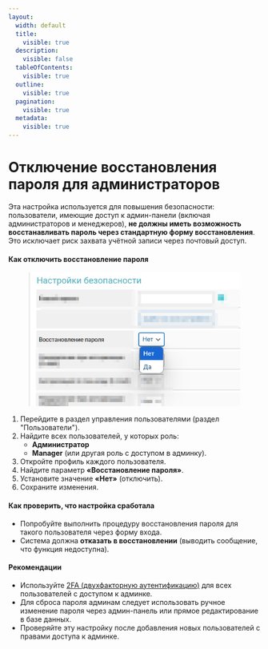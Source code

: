 ```yaml
---
layout:
  width: default
  title:
    visible: true
  description:
    visible: false
  tableOfContents:
    visible: true
  outline:
    visible: true
  pagination:
    visible: true
  metadata:
    visible: true
---
```


# Отключение восстановления пароля для администраторов

Эта настройка используется для повышения безопасности:\
пользователи, имеющие доступ к админ-панели (включая администраторов и менеджеров), **не должны иметь возможность восстанавливать пароль через стандартную форму восстановления**.\
Это исключает риск захвата учётной записи через почтовый доступ.

#### Как отключить восстановление пароля

<figure><img src="../../../.gitbook/assets/image (2) (1) (1) (1) (1) (1) (1) (1) (1) (1) (1) (1) (1) (1) (1).png" alt="" width="432"><figcaption></figcaption></figure>

1. Перейдите в раздел управления пользователями (раздел "Пользователи").
2. Найдите всех пользователей, у которых роль:
   * **Администратор**
   * **Manager** (или другая роль с доступом в админку).
3. Откройте профиль каждого пользователя.
4. Найдите параметр **«Восстановление пароля»**.
5. Установите значение **«Нет»** (отключить).
6. Сохраните изменения.

#### Как проверить, что настройка сработала

* Попробуйте выполнить процедуру восстановления пароля для такого пользователя через форму входа.
* Система должна **отказать в восстановлении** (выводить сообщение, что функция недоступна).

#### Рекомендации

* Используйте [2FA (двухфакторную аутентификацию)](https://premium.gitbook.io/main/osnovnye-nastroiki/nastroiki/administratory-i-polzovateli/dvukhfaktornaya-avtorizaciya-2fa-v-paneli-upravleniya-saitom) для всех пользователей с доступом к админке.
* Для сброса пароля админам следует использовать ручное изменение пароля через админ-панель или прямое редактирование в базе данных.
* Проверяйте эту настройку после добавления новых пользователей с правами доступа к админке.
